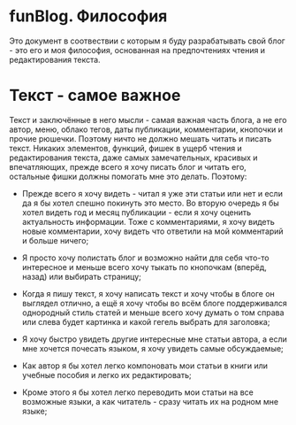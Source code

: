 funBlog. Философия
==================

Это документ в соотвествии с которым я буду разрабатывать свой блог -
это его и моя философия, основанная на предпочтениях чтения и
редактирования текста.

Текст - самое важное
====================

Текст и заключённые в него мысли - самая важная часть блога, а не его
автор, меню, облако тегов, даты публикации, комментарии, кнопочки и прочие
рюшечки. Поэтому ничто не должно мешать читать и писать текст. Никаких
элементов, функций, фишек в ущерб чтения и редактирования текста, даже
самых замечательных, красивых и впечатляющих, прежде всего я хочу
писать блог и читать его, остальные фишки должны помогать мне 
это делать. Поэтому:

- Прежде всего я хочу видеть - читал я уже эти статьи или нет и если
  да я бы хотел спешно покинуть это место. Во вторую очередь я бы
  хотел видеть год и месяц публикации - если я хочу оценить
  актуальность информации. Тоже с комментариями, я хочу видеть новые
  комментарии, хочу видеть что ответили на мой комментарий и больше
  ничего;

- Я просто хочу полистать блог и возможно найти для себя что-то
  интересное и меньше всего хочу тыкать по кнопочкам (вперёд, назад)
  или выбирать страницу;

- Когда я пишу текст, я хочу написать текст и хочу чтобы в блоге он
  выглядел отлично, а ещё я хочу чтобы во всём блоге поддерживался 
  однородный стиль статей и меньше всего хочу думать о том справа или
  слева будет картинка и какой гегель выбрать для заголовка;

- Я хочу быстро увидеть другие интересные мне статьи автора, а если
  мне хочется почесать языком, я хочу увидеть самые обсуждаемые;

- Как автор я бы хотел легко компоновать мои статьи в книги или
  учебные пособия и легко их редактировать;

- Кроме этого я бы хотел легко переводить мои статьи на все возможные
  языки, а как читатель - сразу читать их на родном мне языке;
